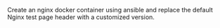 
Create an nginx docker container using ansible and replace the default Nginx test page header with a customized version.
